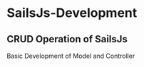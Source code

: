 # SailsJs-Development
CRUD Operation of SailsJs
-------------------------------
Basic Development of Model and Controller
